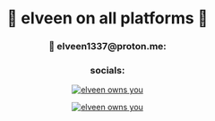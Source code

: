 <h1 align="center">🌟 elveen on all platforms 🌟</h1>

<h3 align="center">📩 elveen1337@proton.me:</h3>

<h3 align="center">socials:</h3> 
<p align="center">
<a href="https://discord.gg/barakah" target="blank"><img align="center" src="https://img.shields.io/badge/barakah-black?logo=adidas" alt="elveen owns you" /></a>
</p>

<p align="center">
<a href="https://www.instagram.com/elveen13/" target="blank"><img align="center" src="https://img.shields.io/badge/elveen13-black?logo=instagram" alt="elveen owns you" /></a>
</p>

<!--
**554960/554960** is a ✨ _special_ ✨ repository because its `README.md` (this file) appears on your GitHub profile.

Here are some ideas to get you started:

- 🔭 I’m currently working on ...
- 🌱 I’m currently learning ...
- 👯 I’m looking to collaborate on ...
- 🤔 I’m looking for help with ...
- 💬 Ask me about ...
- 📫 How to reach me: ...
- 😄 Pronouns: ...
- ⚡ Fun fact: ...
-->
